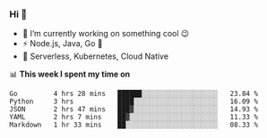 ### Hi 👋

<!--
**nodejh/nodejh** is a ✨ _special_ ✨ repository because its `README.md` (this file) appears on your GitHub profile.

Here are some ideas to get you started:

- 🔭 I’m currently working on ...
- 🌱 I’m currently learning ...
- 👯 I’m looking to collaborate on ...
- 🤔 I’m looking for help with ...
- 💬 Ask me about ...
- 📫 How to reach me: ...
- 😄 Pronouns: ...
- ⚡ Fun fact: ...
-->

- 🔭 I’m currently working on something cool :wink:
- ⚡ Node.js, Java, Go :thought_balloon:
- 🤖 Serverless, Kubernetes, Cloud Native

📊 **This week I spent my time on**

<!--START_SECTION:waka-->
```text
Go         4 hrs 28 mins   ██████░░░░░░░░░░░░░░░░░░░   23.84 % 
Python     3 hrs           ████░░░░░░░░░░░░░░░░░░░░░   16.09 % 
JSON       2 hrs 47 mins   ███▓░░░░░░░░░░░░░░░░░░░░░   14.93 % 
YAML       2 hrs 7 mins    ██▓░░░░░░░░░░░░░░░░░░░░░░   11.33 % 
Markdown   1 hr 33 mins    ██░░░░░░░░░░░░░░░░░░░░░░░   08.33 % 
```
<!--END_SECTION:waka-->


<!--
:traffic_light: **Visitors**

![visitors](https://visitor-badge.glitch.me/badge?page_id=nodejh.nodejh)
-->

